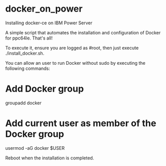 # docker_on_power
Installing docker-ce on IBM Power Server

A simple script that automates the installation and configuration of Docker for ppc64le. That's all!

To execute it, ensure you are logged as #root, then just execute ./install_docker.sh.

You can allow an user to run Docker without sudo by executing the following commands:

# Add Docker group
groupadd docker

# Add current user as member of the Docker group
usermod -aG docker $USER

Reboot when the installation is completed.
